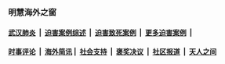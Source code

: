 
### 明慧海外之窗

####  [武汉肺炎](indexes/365.md?t=04011300) &nbsp;|&nbsp;  [迫害案例综述](indexes/328.md?t=04011300) &nbsp;|&nbsp; [迫害致死案例](indexes/277.md?t=04011300)  &nbsp;|&nbsp; [更多迫害案例](indexes/81.md?t=04011300)  &nbsp;|&nbsp; 
####  [时事评论](indexes/19.md?t=04011300) &nbsp;|&nbsp; [海外简讯](indexes/245.md?t=04011300)&nbsp;|&nbsp;  [社会支持](indexes/140.md?t=04011300) &nbsp;|&nbsp; [褒奖决议](indexes/282.md?t=04011300) &nbsp;|&nbsp; [社区报道](indexes/91.md?t=04011300)  &nbsp;|&nbsp; [天人之间](indexes/78.md?t=04011300) 

